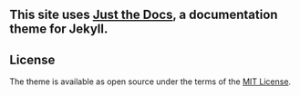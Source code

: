 ## This site uses [Just the Docs](https://kiwichat.github.io/assets/images/kiwichat-webpage.png), a documentation theme for Jekyll.

## License

The theme is available as open source under the terms of the [MIT License](http://opensource.org/licenses/MIT).
